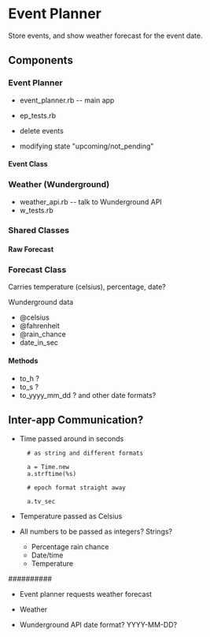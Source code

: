 # Event Planner

Store events, and show weather forecast for the event date.

## Components

### Event Planner

- event_planner.rb -- main app
- ep_tests.rb

- delete events
- modifying state "upcoming/not_pending"

#### Event Class

### Weather (Wunderground)

- weather_api.rb -- talk to Wunderground API
- w_tests.rb

### Shared Classes

#### Raw Forecast

### Forecast Class

Carries temperature (celsius), percentage, date?

Wunderground data

- @celsius
- @fahrenheit
- @rain_chance
- date_in_sec

#### Methods

- to_h              ?
- to_s              ?
- to_yyyy_mm_dd     ? and other date formats?

## Inter-app Communication?

- Time passed around in seconds

        # as string and different formats

        a = Time.new
        a.strftime(%s)

        # epoch format straight away

        a.tv_sec

- Temperature passed as Celsius


- All numbers to be passed as integers? Strings?

    - Percentage rain chance
    - Date/time
    - Temperature

##########

- Event planner requests weather forecast
- Weather

- Wunderground API date format? YYYY-MM-DD?
